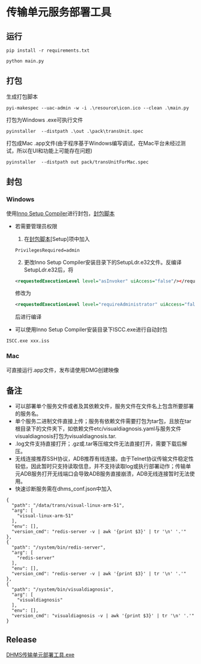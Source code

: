 # 传输单元服务部署工具

## 运行
```
pip install -r requirements.txt
```
```
python main.py
```
## 打包
生成打包脚本
```
pyi-makespec --uac-admin -w -i .\resource\icon.ico --clean .\main.py
```
打包为Windows .exe可执行文件
```
pyinstaller  --distpath .\out .\pack\transUnit.spec
```
打包成Mac .app文件(由于程序基于Windows编写调试，在Mac平台未经过测试，所以在UI和功能上可能存在问题)
```
pyinstaller  --distpath out pack/transUnitForMac.spec
```
## 封包

### Windows

使用[Inno Setup Compiler](https://jrsoftware.org/isdl.php)进行封包，[封包脚本](/pack/封包.iss)

- 若需要管理员权限
 
    1. 在[封包脚本](/pack/封包.iss)[Setup]项中加入
    ```
    PrivilegesRequired=admin
    ```  

    2. 更改Inno Setup Compiler安装目录下的SetupLdr.e32文件。反编译SetupLdr.e32后，将  
    ```xml
    <requestedExecutionLevel level="asInvoker" uiAccess="false"/></requestedPrivileges>
    ```  

	修改为  

    ```xml
   	<requestedExecutionLevel level="requireAdministrator" uiAccess="false"/></requestedPrivileges>
    ```  

    后进行编译

- 可以使用Inno Setup Compiler安装目录下ISCC.exe进行自动封包
```
ISCC.exe xxx.iss
```

### Mac

可直接运行.app文件，发布请使用DMG创建映像

## 备注
- 可以部署单个服务文件或者及其依赖文件，服务文件在文件名上包含所要部署的服务名。
- 单个服务二进制文件直接上传；服务有依赖文件需要打包为tar包，且放在tar根目录下的文件夹下，如依赖文件etc/visualdiagnosis.yaml与服务文件visualdiagnosis打包为visualdiagnosis.tar.
- .log文件支持直接打开；.gz或.tar等压缩文件无法直接打开，需要下载后解压。
- 无线连接推荐SSH协议，ADB推荐有线连接。由于Telnet协议传输文件稳定性较低，因此暂时只支持读取信息，并不支持读取log或执行部署动作；传输单元ADB服务打开无线端口会导致ADB服务直接崩溃，ADB无线连接暂时无法使用。
- 快速诊断服务需在dhms_conf.json中加入
```
{
  "path": "/data/trans/visual-linux-arm-51",
  "arg": [
    "visual-linux-arm-51"
  ],
  "env": [],
  "version_cmd": "redis-server -v | awk '{print $3}' | tr '\n' '.'"
},
{
  "path": "/system/bin/redis-server",
  "arg": [
    "redis-server"
  ],
  "env": [],
  "version_cmd": "redis-server -v | awk '{print $3}' | tr '\n' '.'"
},
{
  "path": "/system/bin/visualdiagnosis",
  "arg": [
    "visualdiagnosis"
  ],
  "env": [],
  "version_cmd": "visualdiagnosis -v | awk '{print $3}' | tr '\n' '.'"
}
```

## Release
[DHMS传输单元部署工具.exe](http://192.168.1.100/download/DHMS_TransUnit/)